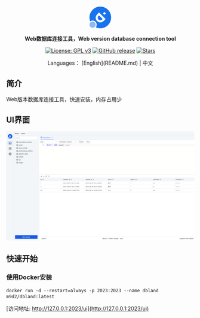 <p align="center"><a href="https://github.com/m9d2/dbland"><img src="https://github.com/m9d2/store/blob/main/img/logo.png" alt="DBLAND" width="58" /></a></p>
<p align="center"><b>Web数据库连接工具，Web version database connection tool</b></p>
<p align="center">
  <a href="https://www.gnu.org/licenses/gpl-3.0.html"><img src="https://shields.io/github/license/m9d2/dbland?color=%231890FF" alt="License: GPL v3"></a>
  <a href="https://github.com/m9d2/dbland/releases"><img src="https://img.shields.io/github/v/release/m9d2/dbland" alt="GitHub release"></a>
  <a href="https://github.com/m9d2/dbland"><img src="https://img.shields.io/github/stars/m9d2/dbland?color=%231890FF&style=flat-square" alt="Stars"></a>
</p>
<p align="center">
    Languages： [English](README.md) | 中文
</p>



## 简介
Web版本数据库连接工具，快速安装，内存占用少

## UI界面

![UI界面](https://github.com/m9d2/store/blob/main/img/iShot_2023-09-15_12.07.03.png)


## 快速开始
### 使用Docker安装

```
docker run -d --restart=always -p 2023:2023 --name dbland m9d2/dbland:latest
```
[访问地址: http://127.0.0.1:2023/ui](http://127.0.0.1:2023/ui)
